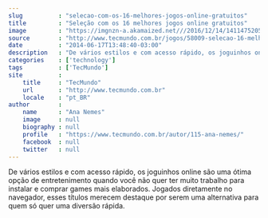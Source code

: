 ```yaml
---
slug          : "selecao-com-os-16-melhores-jogos-online-gratuitos"
title         : "Seleção com os 16 melhores jogos online gratuitos"
image         : "https://imgnzn-a.akamaized.net///2016/12/14/14114752050117-t1200x480.jpg"
source        : "http://www.tecmundo.com.br/jogos/58009-selecao-16-melhores-jogos-online-gratuitos.htm"
date          : "2014-06-17T13:48:40-03:00"
description   : "De vários estilos e com acesso rápido, os joguinhos online são uma ótima opção de entretenimento quando você não quer ter muito trabalho para instalar e comprar games mais elaborados. Jogados diretamente no navegador, esses títulos merecem destaque por serem uma alternativa para quem só quer uma diversão rápida."
categories    : ['technology']
tags          : ['TecMundo']
site          :
    title     : "TecMundo"
    url       : "http://www.tecmundo.com.br"
    locale    : "pt_BR"
author        :
    name      : "Ana Nemes"
    image     : null
    biography : null
    profile   : "https://www.tecmundo.com.br/autor/115-ana-nemes/"
    facebook  : null
    twitter   : null
---
```


De vários estilos e com acesso rápido, os joguinhos online são uma ótima opção de entretenimento quando você não quer ter muito trabalho para instalar e comprar games mais elaborados. Jogados diretamente no navegador, esses títulos merecem destaque por serem uma alternativa para quem só quer uma diversão rápida.
